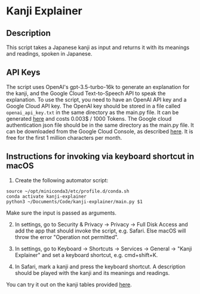 # Kanji Explainer

## Description

This script takes a Japanese kanji as input and returns it with its meanings and readings, spoken in Japanese.

## API Keys

The script uses OpenAI's gpt-3.5-turbo-16k to generate an explanation for the kanji, and the Google Cloud Text-to-Speech API to speak the explanation.
To use the script, you need to have an OpenAI API key and a Google Cloud API key.
The OpenAI key should be stored in a file called `openai_api_key.txt` in the same directory as the main.py file.
It can be generated [here](https://platform.openai.com/account/api-keys) and costs 0.003$ / 1000 Tokens.
The Google cloud authentication json file should be in the same directory as the main.py file. It can be downloaded from the Google Cloud Console, as described [here](https://cloud.google.com/api-keys/docs/create-manage-api-keys).
It is free for the first 1 million characters per month.

## Instructions for invoking via keyboard shortcut in macOS

1. Create the following automator script:
```
source ~/opt/miniconda3/etc/profile.d/conda.sh
conda activate kanji-explainer
python3 ~/Documents/Code/kanji-explainer/main.py $1
```
Make sure the input is passed as arguments.

2. In settings, go to Security & Privacy -> Privacy -> Full Disk Access and add the app that should invoke the script, e.g. Safari. 
Else macOS will throw the error "Operation not permitted".

3. In settings, go to Keyboard -> Shortcuts -> Services -> General -> "Kanji Explainer" and set a keyboard shortcut, e.g. cmd+shift+K.

4. In Safari, mark a kanji and press the keyboard shortcut. A description should be played with the kanji and its meanings and readings.

You can try it out on the kanji tables provided [here](https://xn--fdk3a7ctb5192box5b.com/es/4nen_jp_kanji_hyo_002.html).
